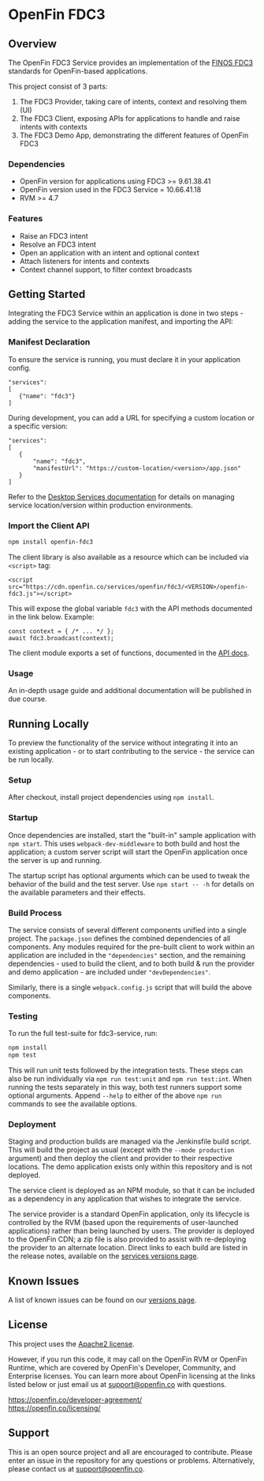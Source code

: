 # OpenFin FDC3


## Overview

The OpenFin FDC3 Service provides an implementation of the [FINOS FDC3](https://fdc3.finos.org/) standards for OpenFin-based applications.

This project consist of 3 parts:
1. The FDC3 Provider, taking care of intents, context and resolving them (UI)
2. The FDC3 Client, exposing APIs for applications to handle and raise intents with contexts
3. The FDC3 Demo App, demonstrating the different features of OpenFin FDC3

### Dependencies
- OpenFin version for applications using FDC3 >= 9.61.38.41
- OpenFin version used in the FDC3 Service = 10.66.41.18
- RVM >= 4.7

### Features
* Raise an FDC3 intent
* Resolve an FDC3 intent
* Open an application with an intent and optional context
* Attach listeners for intents and contexts
* Context channel support, to filter context broadcasts

## Getting Started

Integrating the FDC3 Service within an application is done in two steps - adding the service to the application manifest, and importing the API:

### Manifest Declaration
To ensure the service is running, you must declare it in your application config.

```
"services":
[
   {"name": "fdc3"}
]
```
During development, you can add a URL for specifying a custom location or a specific version:

```
"services":
[
   {
       "name": "fdc3",
       "manifestUrl": "https://custom-location/<version>/app.json"
   }
]
```
Refer to the [Desktop Services documentation](https://developers.openfin.co/docs/desktop-services) for details on managing service location/version within production environments.

### Import the Client API
```bash
npm install openfin-fdc3
```

The client library is also available as a resource which can be included via `<script>` tag:
```
<script src="https://cdn.openfin.co/services/openfin/fdc3/<VERSION>/openfin-fdc3.js"></script>
```
This will expose the global variable `fdc3` with the API methods documented in the link below.  Example:
```
const context = { /* ... */ };
await fdc3.broadcast(context);
```

The client module exports a set of functions, documented in the [API docs](https://cdn.openfin.co/docs/services/fdc3/stable/api/).

### Usage
An in-depth usage guide and additional documentation will be published in due course.

## Running Locally

To preview the functionality of the service without integrating it into an existing application - or to start contributing to the service - the service can be run locally.

### Setup
After checkout, install project dependencies using `npm install`.

### Startup
Once dependencies are installed, start the "built-in" sample application with `npm start`. This uses `webpack-dev-middleware` to both build and host the application; a custom server script will start the OpenFin application once the server is up and running.

The startup script has optional arguments which can be used to tweak the behavior of the build and the test server. Use `npm start -- -h` for details on the available parameters and their effects.

### Build Process
The service consists of several different components unified into a single project. The `package.json` defines the combined dependencies of all components. Any modules required for the pre-built client to work within an application are included in the `"dependencies"` section, and the remaining dependencies - used to build the client, and to both build & run the provider and demo application - are included under `"devDependencies"`.

Similarly, there is a single `webpack.config.js` script that will build the above components.

### Testing
To run the full test-suite for fdc3-service, run:
```bash
npm install
npm test
```

This will run unit tests followed by the integration tests. These steps can also be run individually via `npm run test:unit` and `npm run test:int`. When running the tests separately in this way, both test runners support some optional arguments. Append `--help` to either of the above `npm run` commands to see the available options.

### Deployment
Staging and production builds are managed via the Jenkinsfile build script. This will build the project as usual (except with the `--mode production` argument) and then deploy the client and provider to their respective locations. The demo application exists only within this repository and is not deployed.

The service client is deployed as an NPM module, so that it can be included as a dependency in any application that wishes to integrate the service.

The service provider is a standard OpenFin application, only its lifecycle is controlled by the RVM (based upon the requirements of user-launched applications) rather than being launched by users. The provider is deployed to the OpenFin CDN; a zip file is also provided to assist with re-deploying the provider to an alternate location. Direct links to each build are listed in the release notes, available on the [services versions page](https://developer.openfin.co/versions/?product=Services).

## Known Issues

A list of known issues can be found on our [versions page](https://developer.openfin.co/versions/?product=Services).

## License

This project uses the [Apache2 license](https://www.apache.org/licenses/LICENSE-2.0).

However, if you run this code, it may call on the OpenFin RVM or OpenFin Runtime, which are covered by OpenFin's Developer, Community, and Enterprise licenses. You can learn more about OpenFin licensing at the links listed below or just email us at support@openfin.co with questions.

https://openfin.co/developer-agreement/  
https://openfin.co/licensing/

## Support

This is an open source project and all are encouraged to contribute.
Please enter an issue in the repository for any questions or problems. Alternatively, please contact us at support@openfin.co.
